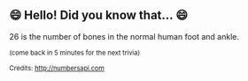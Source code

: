 ## 😄 Hello! Did you know that... 😄
26 is the number of bones in the normal human foot and ankle.

<sup>(come back in 5 minutes for the next trivia)</sup>


<sup>Credits: http://numbersapi.com</sup>
